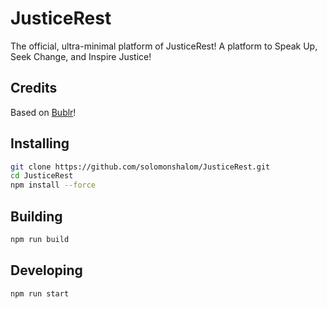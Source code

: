 # JusticeRest

The official, ultra-minimal platform of JusticeRest! A platform to Speak Up, Seek Change, and Inspire Justice!

## Credits

Based on [Bublr](https://bublr.life)!

## Installing

```bash
git clone https://github.com/solomonshalom/JusticeRest.git
cd JusticeRest
npm install --force
```

## Building

```bash
npm run build
```

## Developing

```bash
npm run start
```
